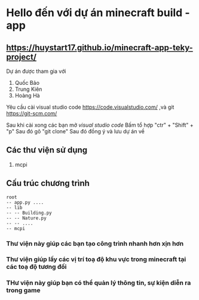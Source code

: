 # Hello đến với dự án minecraft build - app 
## https://huystart17.github.io/minecraft-app-teky-project/

Dự án được tham gia với 
1. Quốc Bảo  
2. Trung Kiên 
3. Hoàng Hà

Yêu cầu cài visual studio code https://code.visualstudio.com/ ,và git https://git-scm.com/

Sau khi cài xong các bạn mở *visual studio code* 
Bấm tổ hợp "ctr" + "Shift" + "p" 
Sau đó gõ "git clone"
Sau đó đồng ý và lưu dự án về

## Các thư viện sử dụng
1. mcpi

## Cấu trúc chương trình
```pre
root 
-- app.py ....
-- lib
-- -- Building.py
-- -- Nature.py
-- -- ....
-- mcpi 
```
### Thư viện này giúp các bạn tạo công trình nhanh hơn xịn hơn
### Thư viện giúp lấy các vị trí toạ độ khu vực trong minecraft tại các toạ độ tương đối
### THư viện này giúp bạn có thể quản lý thông tin, sự kiện diễn ra trong game
